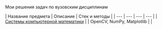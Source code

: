 Мои решения задач по вузовским дисциплинам

| Название предмета | Описание | Стек и методы |
| --- | --- | --- | --- |
| [Системы компьютерной математики]() |  | OpenCV, NumPy, Matplotlib |  |